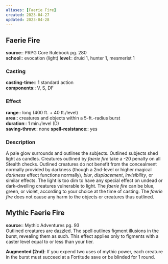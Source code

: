 ```yaml
---
aliases: [Faerie Fire]
created: 2023-04-27
updated: 2023-04-28
---
```


## Faerie Fire

**source**:: PRPG Core Rulebook pg. 280  
**school**:: evocation (light)
**level**:: druid 1, hunter 1, mesmerist 1

### Casting

**casting-time**:: 1 standard action  
**components**:: V, S, DF

### Effect

**range**:: long (400 ft. + 40 ft./level)  
**area**:: creatures and objects within a 5-ft.-radius burst  
**duration**:: 1 min./level (D)  
**saving-throw**:: none
**spell-resistance**:: yes

### Description

A pale glow surrounds and outlines the subjects. Outlined subjects shed light as candles. Creatures outlined by *faerie fire* take a -20 penalty on all Stealth checks. Outlined creatures do not benefit from the concealment normally provided by darkness (though a 2nd-level or higher magical *darkness* effect functions normally), *blur*, *displacement*, *invisibility*, or similar effects. The light is too dim to have any special effect on undead or dark-dwelling creatures vulnerable to light. The *faerie fire* can be blue, green, or violet, according to your choice at the time of casting. The *faerie fire* does not cause any harm to the objects or creatures thus outlined.

## Mythic Faerie Fire

**source**:: Mythic Adventures pg. 93  
Outlined creatures are dazzled. The spell outlines figment illusions in the burst, revealing them as such. This effect applies only to figments with a caster level equal to or less than your tier.  
  
**Augmented (2nd)**: If you expend two uses of mythic power, each creature in the burst must succeed at a Fortitude save or be blinded for 1 round.
